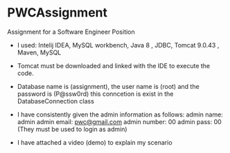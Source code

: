 # PWCAssignment
Assignment for a Software Engineer Position


- I used:
Intelij IDEA, MySQL workbench, Java 8 , JDBC, Tomcat 9.0.43 , Maven, MySQL

- Tomcat must be downloaded and linked with the IDE to execute the code.
- Database name is (assignment), the user name is (root) and the password is (P@ssw0rd) this conncetion is exist in the DatabaseConnection class

- I have consistently given the admin information as follows:
admin name: admin 
admin email: pwc@gmail.com 
admin number: 00
admin pass: 00
(They must be used to login as admin)

- I have attached a video (demo) to explain my scenario 


